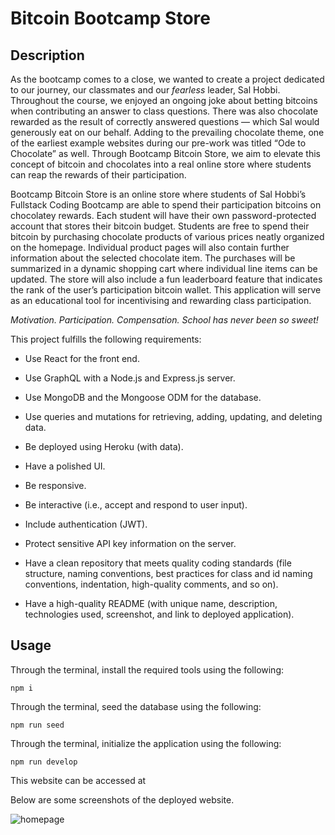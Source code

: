 # Bitcoin Bootcamp Store

## Description

As the bootcamp comes to a close, we wanted to create a project dedicated to our journey, our classmates and our *fearless* leader, Sal Hobbi. Throughout the course, we enjoyed an ongoing joke about betting bitcoins when contributing an answer to class questions. There was also chocolate rewarded as the result of correctly answered questions — which Sal would generously eat on our behalf. Adding to the prevailing chocolate theme, one of the earliest example websites during our pre-work was titled “Ode to Chocolate” as well. Through Bootcamp Bitcoin Store, we aim to elevate this concept of bitcoin and chocolates into a real online store where students can reap the rewards of their participation.

Bootcamp Bitcoin Store is an online store where students of Sal Hobbi’s Fullstack Coding Bootcamp are able to spend their participation bitcoins on chocolatey rewards. Each student will have their own password-protected account that stores their bitcoin budget. Students are free to spend their bitcoin by purchasing chocolate products of various prices neatly organized on the homepage. Individual product pages will also contain further information about the selected chocolate item. The purchases will be summarized in a dynamic shopping cart where individual line items can be updated. The store will also include a fun leaderboard feature that indicates the rank of the user’s participation bitcoin wallet. This application will serve as an educational tool for incentivising and rewarding class participation.

*Motivation. Participation. Compensation. School has never been so sweet!*    

This project fulfills the following requirements:

* Use React for the front end.

* Use GraphQL with a Node.js and Express.js server.

* Use MongoDB and the Mongoose ODM for the database.

* Use queries and mutations for retrieving, adding, updating, and deleting data.

* Be deployed using Heroku (with data).

* Have a polished UI.

* Be responsive.

* Be interactive (i.e., accept and respond to user input).

* Include authentication (JWT).

* Protect sensitive API key information on the server.

* Have a clean repository that meets quality coding standards (file structure, naming conventions, best practices for class and id naming conventions, indentation, high-quality comments, and so on).

* Have a high-quality README (with unique name, description, technologies used, screenshot, and link to deployed application).

## Usage

Through the terminal, install the required tools using the following: 

```
npm i
```
Through the terminal, seed the database using the following: 

```
npm run seed
```

Through the terminal, initialize the application using the following:

```
npm run develop
```

This website can be accessed at 

Below are some screenshots of the deployed website. 

![homepage](./client/public/images/screenshot.png)
